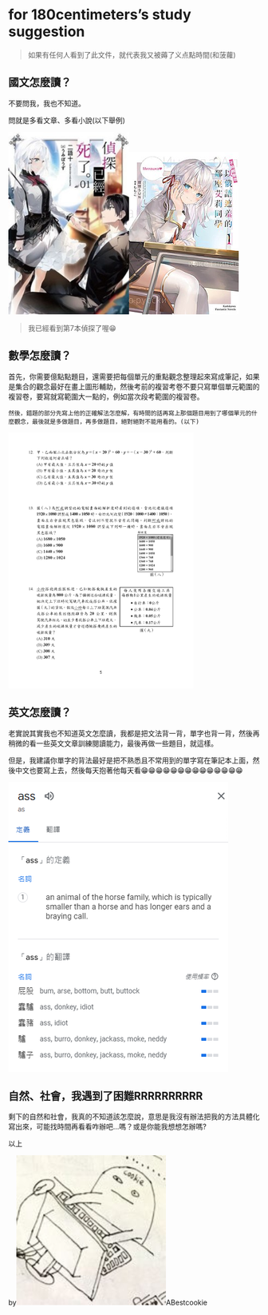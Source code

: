 # for 180centimeters’s study suggestion

>
>如果有任何人看到了此文件，就代表我又被薅了义点點時間(和菠蘿)



## 國文怎麼讀？

不要問我，我也不知道。

問就是多看文章、多看小說(以下舉例)

<img src="img\探偵はもう、死んでいる。.jpg" alt="探偵はもう、死んでいる。" style="zoom:110%;" /><img src="img\Roshidere.jpg" alt="時々ボソッとロシア語でデレる隣のアーリャさん" style="zoom:100%;" />
>
>我已經看到第7本偵探了喔😁



## 數學怎麼讀？

首先，你需要億點點題目，還需要把每個單元的重點觀念整理起來寫成筆記，如果是集合的觀念最好在畫上圖形輔助，然後考前的複習考卷不要只寫單個單元範圍的複習卷，要寫就寫範圍大一點的，例如當次段考範圍的複習卷。

    然後，錯題的部分先寫上他的正確解法怎麼解，有時間的話再寫上那個題目用到了哪個單元的什麼觀念，最後就是多做題目，再多做題目，絕對絕對不能用看的。(以下)

<img src="img\113P_Math.jpeg" alt="113P_Math" style="zoom:50%;" />



## 英文怎麼讀？

老實說其實我也不知道英文怎麼讀，我都是把文法背一背，單字也背一背，然後再稍微的看一些英文文章訓練閱讀能力，最後再做一些題目，就這樣。

但是，我建議你單字的背法最好是把不熟悉且不常用到的單字寫在筆記本上面，然後中文也要寫上去，然後每天抱著他每天看😁😁😁😁😁😁😁😁😁😁😁😁😁😁

<img src="img\113937.png" alt="113937" style="zoom:100%;" />



## 自然、社會，我遇到了困難RRRRRRRRRR

剩下的自然和社會，我真的不知道該怎麼說，意思是我沒有辦法把我的方法具體化寫出來，可能找時間再看看咋辦吧…嗎？或是你能我想想怎辦嗎?

以上







by<img src="img\391500201_703991144568553_3609723691622721074_n.jpg" alt="391500201_703991144568553_3609723691622721074_n" style="zoom:200%;" />ABestcookie